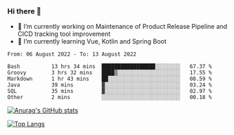 ### Hi there 👋

- 🔭 I’m currently working on Maintenance of Product Release Pipeline and CICD tracking tool improvement
- 🌱 I’m currently learning Vue, Kotlin and Spring Boot

<!--START_SECTION:waka-->

```text
From: 06 August 2022 - To: 13 August 2022

Bash          13 hrs 34 mins  █████████████████░░░░░░░░   67.37 %
Groovy        3 hrs 32 mins   ████▒░░░░░░░░░░░░░░░░░░░░   17.55 %
Markdown      1 hr 43 mins    ██░░░░░░░░░░░░░░░░░░░░░░░   08.59 %
Java          39 mins         ▓░░░░░░░░░░░░░░░░░░░░░░░░   03.24 %
SQL           35 mins         ▓░░░░░░░░░░░░░░░░░░░░░░░░   02.97 %
Other         2 mins          ░░░░░░░░░░░░░░░░░░░░░░░░░   00.18 %
```

<!--END_SECTION:waka-->

[![Anurag's GitHub stats](https://github-readme-stats.vercel.app/api?username=yunhao981&show_icons=true&theme=solarized-dark)](https://github.com/anuraghazra/github-readme-stats)

[![Top Langs](https://github-readme-stats.vercel.app/api/top-langs/?username=yunhao981&theme=solarized-dark&layout=compact)](https://github.com/anuraghazra/github-readme-stats)

<!--
**yunhao981/yunhao981** is a ✨ _special_ ✨ repository because its `README.md` (this file) appears on your GitHub profile.

Here are some ideas to get you started:

- 🔭 I’m currently working on Maintenance of Release Pipeline and CICD tracking tool improvement
- 🌱 I’m currently learning Vue, Kotlin and Spring Boot
- 👯 I’m looking to collaborate on ...
- 🤔 I’m looking for help with ...
- 💬 Ask me about ...
- 📫 How to reach me: ...
- 😄 Pronouns: ...
- ⚡ Fun fact: ...
-->


